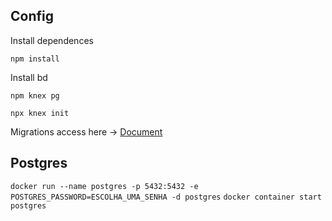 ## Config 

Install dependences

``` npm install ```

Install bd

``` npm knex pg ```

``` npx knex init ```

Migrations access here -> [Document](http://perkframework.com/v1/guides/database-migrations-knex.html)

## Postgres
``` docker run --name postgres -p 5432:5432 -e POSTGRES_PASSWORD=ESCOLHA_UMA_SENHA -d postgres ```
``` docker container start postgres ```
